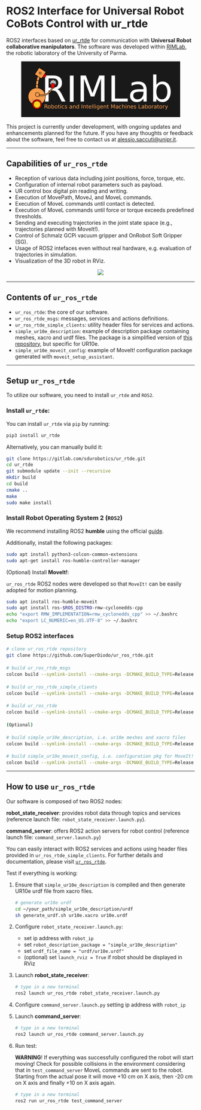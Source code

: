 # ROS2 Interface for Universal Robot CoBots Control with ur_rtde

ROS2 interfaces based on [ur_rtde](https://gitlab.com/sdurobotics/ur_rtde) for communication with **Universal Robot collaborative manipulators**. 
The software was developed within [RIMLab](https://rimlab.ce.unipr.it/), the robotic laboratory of the University of Parma. 

<p align="center">
  <img src="images/logo_rimlab.PNG">
</p>


This project is currently under development, with ongoing updates and enhancements planned for the future. If you have any thoughts or feedback about the software, feel free to contact us at alessio.saccuti@unipr.it.

---

## Capabilities of `ur_ros_rtde`
- Reception of various data including joint positions, force, torque, etc.
- Configuration of internal robot parameters such as payload.
- UR control box digital pin reading and writing.
- Execution of MovePath, MoveJ, and MoveL commands.
- Execution of MoveL commands until contact is detected.
- Execution of MoveL commands until force or torque exceeds predefined thresholds.
- Sending and executing trajectories in the joint state space (e.g., trajectories planned with MoveIt!).
- Control of Schmalz GCPi vacuum gripper and OnRobot Soft Gripper (SG).
- Usage of ROS2 intefaces even without real hardware, e.g. evaluation of trajectories in simulation.
- Visualization of the 3D robot in RViz.

<p align="center">
  <img src="images/dual.gif">
</p>

---

## Contents of `ur_ros_rtde`
- `ur_ros_rtde`: the core of our software.
- `ur_ros_rtde_msgs`: messages, services and actions definitions.
- `ur_ros_rtde_simple_clients`: utility header files for services and actions.
- `simple_ur10e_description`: example of description package containing meshes, xacro and urdf files. The package is a simplified version of [this repository](https://github.com/UniversalRobots/Universal_Robots_ROS2_Description), but specific for UR10e.
- `simple_ur10e_moveit_config`: example of MoveIt! configuration package generated with `moveit_setup_assistant`.

---
## Setup `ur_ros_rtde`

To utilize our software, you need to install `ur_rtde` and `ROS2`.

### Install `ur_rtde`:

  You can install `ur_rtde` via `pip` by running: 
  ```bash
  pip3 install ur_rtde
  ```

  Alternatively, you can manually build it:

  ```bash
  git clone https://gitlab.com/sdurobotics/ur_rtde.git
  cd ur_rtde
  git submodule update --init --recursive
  mkdir build
  cd build
  cmake ..
  make 
  sudo make install
  ```

### Install Robot Operating System 2 (`ROS2`)

We recommend installing ROS2 **humble** using the official [guide](https://docs.ros.org/en/humble/Installation/Ubuntu-Install-Debians.html).

Additionally, install the following packages:
  ```bash
  sudo apt install python3-colcon-common-extensions
  sudo apt-get install ros-humble-controller-manager
  ```

(Optional) Install **MoveIt!**:

`ur_ros_rtde` ROS2 nodes were developed so that `MoveIt!` can be easily adopted for motion planning.

  ```bash
  sudo apt install ros-humble-moveit
  sudo apt install ros-$ROS_DISTRO-rmw-cyclonedds-cpp
  echo "export RMW_IMPLEMENTATION=rmw_cyclonedds_cpp" >> ~/.bashrc
  echo "export LC_NUMERIC=en_US.UTF-8" >> ~/.bashrc
  ```

### Setup ROS2 interfaces
```bash
# clone ur_ros_rtde repository
git clone https://github.com/SuperDiodo/ur_ros_rtde.git

# build ur_ros_rtde_msgs
colcon build --symlink-install --cmake-args -DCMAKE_BUILD_TYPE=Release --packages-select ur_ros_rtde_msgs

# build ur_ros_rtde_simple_clients
colcon build --symlink-install --cmake-args -DCMAKE_BUILD_TYPE=Release --packages-select ur_ros_rtde_simple_clients

# build ur_ros_rtde
colcon build --symlink-install --cmake-args -DCMAKE_BUILD_TYPE=Release --packages-select ur_ros_rtde

(Optional)

# build simple_ur10e_description, i.e. ur10e meshes and xacro files
colcon build --symlink-install --cmake-args -DCMAKE_BUILD_TYPE=Release --packages-select simple_ur10e_description

# build simple_ur10e_moveit_config, i.e. configuration pkg for MoveIt!
colcon build --symlink-install --cmake-args -DCMAKE_BUILD_TYPE=Release --packages-select simple_ur10e_moveit_config
```
---
## How to use `ur_ros_rtde`

Our software is composed of two ROS2 nodes:

**robot_state_receiver**: provides robot data through topics and services (reference launch file: `robot_state_receiver.launch.py`).

**command_server**: offers ROS2 action servers for robot control (reference launch file: `command_server.launch.py`)

You can easily interact with ROS2 services and actions using header files provided in `ur_ros_rtde_simple_clients`.
For further details and documentation, please visit [`ur_ros_rtde`](https://github.com/SuperDiodo/ur_ros_rtde/tree/main/ur_ros_rtde).


Test if everything is working:

1. Ensure that `simple_ur10e_description` is compiled and then generate UR10e urdf file from xacro files.
    ```bash
    # generate ur10e urdf
    cd ~/your_path/simple_ur10e_description/urdf
    sh generate_urdf.sh ur10e.xacro ur10e.urdf
    ```

2. Configure `robot_state_receiver.launch.py`:
    - set ip address with `robot_ip`
    - set `robot_description_package = "simple_ur10e_description"`
    - set `urdf_file_name = "urdf/ur10e.urdf"`
    - (optional) set `launch_rviz = True` if robot should be displayed in RViz

3. Launch **robot_state_receiver**:
    ```bash
    # type in a new terminal
    ros2 launch ur_ros_rtde robot_state_receiver.launch.py
    ```
4. Configure `command_server.launch.py` setting ip address with `robot_ip`
5. Launch **command_server**:
    ```bash
    # type in a new terminal
    ros2 launch ur_ros_rtde command_server.launch.py
    ```
6. Run test:

    **WARNING**! If everything was successfully configured the robot will start moving! Check for possible collisions in the environment considering that in `test_command_server` MoveL commands are sent to the robot. Starting from the actual pose it will move +10 cm on X axis, then -20 cm on X axis and finally +10 on X axis again.

    ```bash
    # type in a new terminal
    ros2 run ur_ros_rtde test_command_server
    ```

    